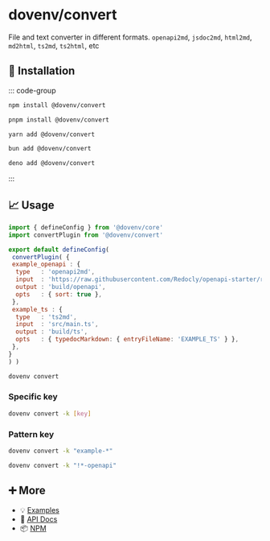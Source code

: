 # dovenv/convert

File and text converter in different formats.
`openapi2md`, `jsdoc2md`, `html2md`, `md2html`, `ts2md`, `ts2html`, etc

## 🔑 Installation

::: code-group

```bash [npm]
npm install @dovenv/convert
```

```bash [pnpm]
pnpm install @dovenv/convert
```

```bash [yarn]
yarn add @dovenv/convert
```

```bash [bun]
bun add @dovenv/convert
```

```bash [deno]
deno add @dovenv/convert
```

:::

## 📈 Usage

```js twoslash
import { defineConfig } from '@dovenv/core'
import convertPlugin from '@dovenv/convert'

export default defineConfig(
 convertPlugin( {
 example_openapi : {
  type   : 'openapi2md',
  input  : 'https://raw.githubusercontent.com/Redocly/openapi-starter/refs/heads/main/openapi/openapi.yaml',
  output : 'build/openapi',
  opts   : { sort: true },
 },
 example_ts : {
  type   : 'ts2md',
  input  : 'src/main.ts',
  output : 'build/ts',
  opts   : { typedocMarkdown: { entryFileName: 'EXAMPLE_TS' } },
 },
}
) )
```

```bash
dovenv convert
```

### Specific key

```bash
dovenv convert -k [key]
```

### Pattern key

```bash
dovenv convert -k "example-*"
```

```bash
dovenv convert -k "!*-openapi"
```

## ➕ More

- 💡 [Examples](examples.md)
- 📖 [API Docs](api.md)
- 📦 [NPM](https://www.npmjs.com/package/@dovenv/convert)
